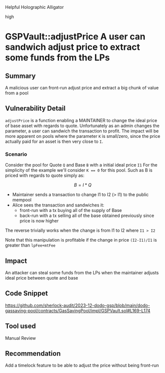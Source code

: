 Helpful Holographic Alligator

high

# GSPVault::adjustPrice A user can sandwich adjust price to extract some funds from the LPs

## Summary
A malicious user can front-run adjust price and extract a big chunk of value from a pool

## Vulnerability Detail
`adjustPrice` is a function enabling a MAINTAINER to change the ideal price of base asset with regards to quote.
Unfortunately as an admin changes the parameter, a user can sandwich the transaction to profit. The impact will be more apparent on pools where the parameter `K` is small/zero, since the price actually paid for an asset is then very close to `I`.

### Scenario
Consider the pool for Quote `Q` and Base `B` with a initial ideal price `I1`
For the simplicity of the example we'll consider `K == 0` for this pool. 
Such as B is priced with regards to quote simply as:
```math
    B = I*Q
```

- Maintainer sends a transaction to change I1 to I2 (> I1) to the public mempool
- Alice sees the transaction and sandwiches it:
    - front-run with a tx buying all of the supply of Base
    - back-run with a tx selling all of the base obtained previously since price is now higher

The reverse trivially works when the change is from I1 to I2 where `I1 > I2`

Note that this manipulation is profitable if the change in price `(I2-I1)/I1` is greater than `lpFee+mtFee`

## Impact
An attacker can steal some funds from the LPs when the maintainer adjusts ideal price between quote and base

## Code Snippet
https://github.com/sherlock-audit/2023-12-dodo-gsp/blob/main/dodo-gassaving-pool/contracts/GasSavingPool/impl/GSPVault.sol#L169-L174

## Tool used
Manual Review

## Recommendation
Add a timelock feature to be able to adjust the price without being front-run